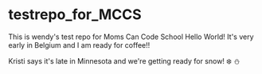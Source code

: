 # testrepo_for_MCCS
This is wendy's test repo for Moms Can Code School
Hello World! It's very early in Belgium and I am ready for coffee!!

Kristi says it's late in Minnesota and we're getting ready for snow! :snowflake: :snowman:
